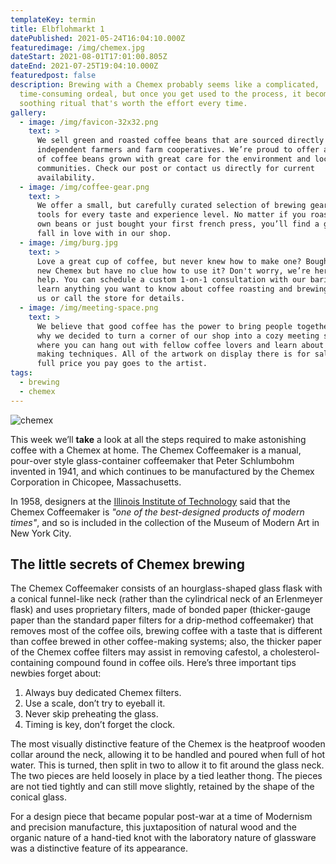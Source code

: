 ```yaml
---
templateKey: termin
title: Elbflohmarkt 1
datePublished: 2021-05-24T16:04:10.000Z
featuredimage: /img/chemex.jpg
dateStart: 2021-08-01T17:01:00.805Z
dateEnd: 2021-07-25T19:04:10.000Z
featuredpost: false
description: Brewing with a Chemex probably seems like a complicated,
  time-consuming ordeal, but once you get used to the process, it becomes a
  soothing ritual that's worth the effort every time.
gallery:
  - image: /img/favicon-32x32.png
    text: >
      We sell green and roasted coffee beans that are sourced directly from
      independent farmers and farm cooperatives. We’re proud to offer a variety
      of coffee beans grown with great care for the environment and local
      communities. Check our post or contact us directly for current
      availability.
  - image: /img/coffee-gear.png
    text: >
      We offer a small, but carefully curated selection of brewing gear and
      tools for every taste and experience level. No matter if you roast your
      own beans or just bought your first french press, you’ll find a gadget to
      fall in love with in our shop.
  - image: /img/burg.jpg
    text: >
      Love a great cup of coffee, but never knew how to make one? Bought a fancy
      new Chemex but have no clue how to use it? Don't worry, we’re here to
      help. You can schedule a custom 1-on-1 consultation with our baristas to
      learn anything you want to know about coffee roasting and brewing. Email
      us or call the store for details.
  - image: /img/meeting-space.png
    text: >
      We believe that good coffee has the power to bring people together. That’s
      why we decided to turn a corner of our shop into a cozy meeting space
      where you can hang out with fellow coffee lovers and learn about coffee
      making techniques. All of the artwork on display there is for sale. The
      full price you pay goes to the artist.
tags:
  - brewing
  - chemex
---
```

![chemex](/img/chemex.jpg)

This week we’ll **take** a look at all the steps required to make astonishing coffee with a Chemex at home. The Chemex Coffeemaker is a manual, pour-over style glass-container coffeemaker that Peter Schlumbohm invented in 1941, and which continues to be manufactured by the Chemex Corporation in Chicopee, Massachusetts.

In 1958, designers at the [Illinois Institute of Technology](https://www.spacefarm.digital) said that the Chemex Coffeemaker is _"one of the best-designed products of modern times"_, and so is included in the collection of the Museum of Modern Art in New York City.

## The little secrets of Chemex brewing

The Chemex Coffeemaker consists of an hourglass-shaped glass flask with a conical funnel-like neck (rather than the cylindrical neck of an Erlenmeyer flask) and uses proprietary filters, made of bonded paper (thicker-gauge paper than the standard paper filters for a drip-method coffeemaker) that removes most of the coffee oils, brewing coffee with a taste that is different than coffee brewed in other coffee-making systems; also, the thicker paper of the Chemex coffee filters may assist in removing cafestol, a cholesterol-containing compound found in coffee oils. Here’s three important tips newbies forget about:

1. Always buy dedicated Chemex filters.
2. Use a scale, don’t try to eyeball it.
3. Never skip preheating the glass.
4. Timing is key, don’t forget the clock.

The most visually distinctive feature of the Chemex is the heatproof wooden collar around the neck, allowing it to be handled and poured when full of hot water. This is turned, then split in two to allow it to fit around the glass neck. The two pieces are held loosely in place by a tied leather thong. The pieces are not tied tightly and can still move slightly, retained by the shape of the conical glass.

For a design piece that became popular post-war at a time of Modernism and precision manufacture, this juxtaposition of natural wood and the organic nature of a hand-tied knot with the laboratory nature of glassware was a distinctive feature of its appearance.
